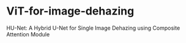 # ViT-for-image-dehazing
HU-Net: A Hybrid U-Net for Single Image Dehazing using Composite Attention Module
